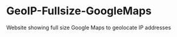 GeoIP-Fullsize-GoogleMaps
=========================

Website showing full size Google Maps to geolocate IP addresses
